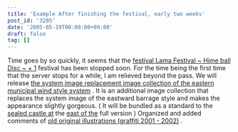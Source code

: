 ```yaml
---
title: 'Example After finishing the festival, early two weeks'
post_id: '3285'
date: '2005-05-19T00:00:00+09:00'
draft: false
tag: []
---
```


Time goes by so quickly, it seems that the [festival Lama Festival ~ Hime ball Disc ~ + 1](http://lama.danmaq.com/lama/) festival has been stopped soon. For the time being the first time that the server stops for a while, I am relieved beyond the pass. We will release [the system image replacement image collection of the eastern municipal wind style system](/3286) . It is an additional image collection that replaces the system image of the eastward barrage style and makes the appearance slightly gorgeous. ( It will be bundled as a standard to the [sealed castle at](/!/thA/) the [east of the](/!/thA/) full version ) Organized and added comments of [old original illustrations (graffiti 2001 - 2002)](/category/products/illustration) .